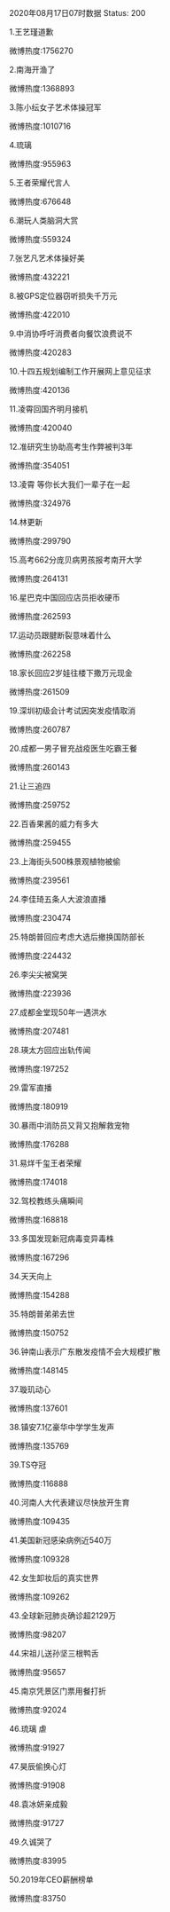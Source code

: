2020年08月17日07时数据
Status: 200

1.王艺瑾道歉

微博热度:1756270

2.南海开渔了

微博热度:1368893

3.陈小纭女子艺术体操冠军

微博热度:1010716

4.琉璃

微博热度:955963

5.王者荣耀代言人

微博热度:676648

6.潮玩人类脑洞大赏

微博热度:559324

7.张艺凡艺术体操好美

微博热度:432221

8.被GPS定位器窃听损失千万元

微博热度:422010

9.中消协呼吁消费者向餐饮浪费说不

微博热度:420283

10.十四五规划编制工作开展网上意见征求

微博热度:420136

11.凌霄回国齐明月接机

微博热度:420040

12.准研究生协助高考生作弊被判3年

微博热度:354051

13.凌霄 等你长大我们一辈子在一起

微博热度:324976

14.林更新

微博热度:299790

15.高考662分庞贝病男孩报考南开大学

微博热度:264131

16.星巴克中国回应店员拒收硬币

微博热度:262593

17.运动员跟腱断裂意味着什么

微博热度:262258

18.家长回应2岁娃往楼下撒万元现金

微博热度:261509

19.深圳初级会计考试因突发疫情取消

微博热度:260787

20.成都一男子冒充战疫医生吃霸王餐

微博热度:260143

21.让三追四

微博热度:259752

22.百香果酱的威力有多大

微博热度:259455

23.上海街头500株景观植物被偷

微博热度:239561

24.李佳琦五条人大波浪直播

微博热度:230474

25.特朗普回应考虑大选后撤换国防部长

微博热度:224432

26.李尖尖被窝哭

微博热度:223936

27.成都金堂现50年一遇洪水

微博热度:207481

28.瑛太方回应出轨传闻

微博热度:197252

29.雷军直播

微博热度:180919

30.暴雨中消防员又背又抱解救宠物

微博热度:176288

31.易烊千玺王者荣耀

微博热度:174018

32.驾校教练头痛瞬间

微博热度:168818

33.多国发现新冠病毒变异毒株

微博热度:167296

34.天天向上

微博热度:154288

35.特朗普弟弟去世

微博热度:150752

36.钟南山表示广东散发疫情不会大规模扩散

微博热度:148145

37.璇玑动心

微博热度:137601

38.镇安7.1亿豪华中学学生发声

微博热度:135769

39.TS夺冠

微博热度:116888

40.河南人大代表建议尽快放开生育

微博热度:109435

41.美国新冠感染病例近540万

微博热度:109328

42.女生卸妆后的真实世界

微博热度:109262

43.全球新冠肺炎确诊超2129万

微博热度:98207

44.宋祖儿送孙坚三根鸭舌

微博热度:95657

45.南京凭景区门票用餐打折

微博热度:92024

46.琉璃 虐

微博热度:91927

47.昊辰偷换心灯

微博热度:91908

48.袁冰妍亲成毅

微博热度:91727

49.久诚哭了

微博热度:83995

50.2019年CEO薪酬榜单

微博热度:83750

